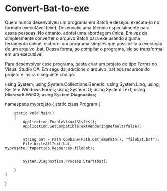 # Convert-Bat-to-exe

Quem nunca desenvolveu um programa em Batch e desejou executá-lo no formato executável (exe). Desenvolvi uma técnica especialmente para essas pessoas. No entanto, adotei uma abordagem única. Em vez de simplesmente converter o arquivo Batch para exe usando alguma ferramenta online, elaborei um programa simples que possibilita a execução de um arquivo .bat. Dessa forma, ao compilar o programa, ele se transforma em um executável.

Para desenvolver esse programa, basta criar um projeto do tipo Forms no Visual Studio C#. Em seguida, adicione o arquivo .bat aos recursos do projeto e insira o seguinte código:

﻿using System;
using System.Collections.Generic;
using System.Linq;
using System.Windows.Forms;
using System.IO;
using System.Text;
using Microsoft.Win32;
using System.Diagnostics;

namespace myprojeto
{
    static class Program
    {
       
        static void Main()
        {
            Application.EnableVisualStyles();
            Application.SetCompatibleTextRenderingDefault(false);

           
            string bat = Path.Combine(Path.GetTempPath(), "filebat.bat");
            File.WriteAllText(bat, myprojeto.Properties.Resources.filebat);
                
            
            System.Diagnostics.Process.Start(bat);

        }
    }
}
